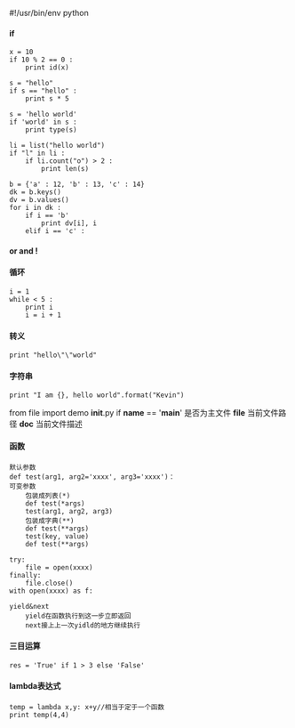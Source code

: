#!/usr/bin/env python

#### if

    x = 10
    if 10 % 2 == 0 :
        print id(x)

    s = "hello"
    if s == "hello" :
        print s * 5

    s = 'hello world'
    if 'world' in s :
        print type(s)

    li = list("hello world")
    if "l" in li :
        if li.count("o") > 2 :
            print len(s)

    b = {'a' : 12, 'b' : 13, 'c' : 14}
    dk = b.keys()
    dv = b.values()
    for i in dk :
        if i == 'b'
            print dv[i], i
        elif i == 'c' :

#### or and !
#### 循环

    i = 1
    while < 5 :
        print i
        i = i + 1
#### 转义
    
    print "hello\"\"world"

#### 字符串

    print "I am {}, hello world".format("Kevin")

from file import demo
__init__.py
if __name__ == '__main__' 是否为主文件
__file__                  当前文件路径
__doc__                   当前文件描述

#### 函数

    默认参数
    def test(arg1, arg2='xxxx', arg3='xxxx')：
    可变参数
        包装成列表(*)
        def test(*args)
        test(arg1, arg2, arg3)
        包装成字典(**)
        def test(**args)
        test(key, value)
        def test(**args)

    try:
        file = open(xxxx)
    finally:
        file.close()
    with open(xxxx) as f:
    
    yield&next
        yield在函数执行到这一步立即返回
        next接上上一次yidld的地方继续执行

#### 三目运算
    res = 'True' if 1 > 3 else 'False'

#### lambda表达式
    temp = lambda x,y: x+y//相当于定于一个函数
    print temp(4,4)

